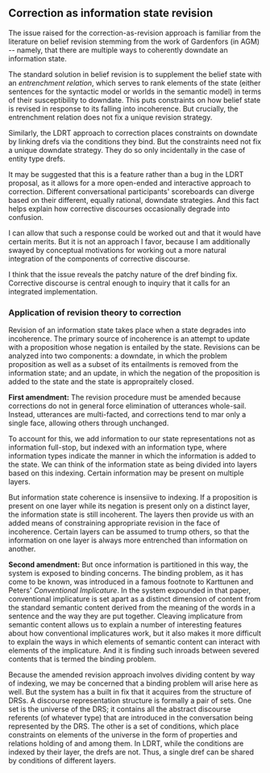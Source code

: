## Correction as information state revision

The issue raised for the correction-as-revision approach is familiar from the literature on belief revision stemming from the work of Gardenfors (in AGM) -- namely, that there are multiple ways to coherently downdate an information state.

The standard solution in belief revision is to supplement the belief state with an *entrenchment relation*, which serves to rank elements of the state (either sentences for the syntactic model or worlds in the semantic model) in terms of their susceptibility to downdate. This puts constraints on how belief state is revised in response to its falling into incoherence. But crucially, the entrenchment relation does not fix a unique revision strategy.

Similarly, the LDRT approach to correction places constraints on downdate by linking drefs via the conditions they bind. But the constraints need not fix a unique downdate strategy. They do so only incidentally in the case of entity type drefs.

It may be suggested that this is a feature rather than a bug in the LDRT proposal, as it allows for a more open-ended and interactive approach to correction. Different conversational participants' scoreboards can diverge based on their different, equally rational, downdate strategies. And this fact helps explain how corrective discourses occasionally degrade into confusion.

I can allow that such a response could be worked out and that it would have certain merits. But it is not an approach I favor, because I am additionally swayed by conceptual motivations for working out a more natural integration of the components of corrective discourse.

I think that the issue reveals the patchy nature of the dref binding fix. Corrective discourse is central enough to inquiry that it calls for an integrated implementation.

### Application of revision theory to correction

Revision of an information state takes place when a state degrades into incoherence. The primary source of incoherence is an attempt to update with a proposition whose negation is entailed by the state. Revisions can be analyzed into two components: a downdate, in which the problem proposition as well as a subset of its entailments is removed from the information state; and an update, in which the negation of the proposition is added to the state and the state is appropraitely closed.

**First amendment:** The revision procedure must be amended because corrections do not in general force elimination of utterances whole-sail. Instead, utterances are multi-facted, and corrections tend to mar only a single face, allowing others through unchanged.

To account for this, we add information to our state representations not as information full-stop, but indexed with an information type, where information types indicate the manner in which the information is added to the state. We can think of the information state as being divided into layers based on this indexing. Certain information may be present on multiple layers.

But information state coherence is insensiive to indexing. If a proposition is present on one layer while its negation is present only on a distinct layer, the information state is still incoherent. The layers then provide us with an added means of constraining appropriate revision in the face of incoherence. Certain layers can be assumed to trump others, so that the information on one layer is always more entrenched than information on another.

**Second amendment:** But once information is partitioned in this way, the system is exposed to binding concerns. The binding problem, as it has come to be known, was introduced in a famous footnote to Karttunen and Peters' *Conventional Implicature*. In the system expounded in that paper, conventional implicature is set apart as a distinct dimension of content from the standard semantic content derived from the meaning of the words in a sentence and the way they are put together. Cleaving implicature from semantic content allows us to explain a number of interesting features about how conventional implicatures work, but it also makes it more difficult to explain the ways in which elements of semantic content can interact with elements of the implicature. And it is finding such inroads between severed contents that is termed the binding problem.

Because the amended revision approach involves dividing content by way of indexing, we may be concerned that a binding problem will arise here as well. But the system has a built in fix that it acquires from the structure of DRSs. A discourse representation structure is formally a pair of sets. One set is the universe of the DRS; it contains all the abstract discourse referents (of whatever type) that are introduced in the conversation being represented by the DRS. The other is a set of conditions, which place constraints on elements of the universe in the form of properties and relations holding of and among them. In LDRT, while the conditions are indexed by their layer, the drefs are not. Thus, a single dref can be shared by conditions of different layers. 
